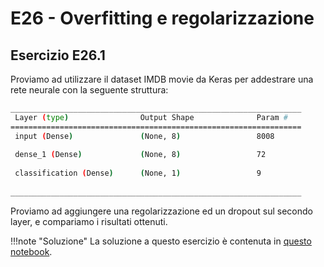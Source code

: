 # E26 - Overfitting e regolarizzazione

## Esercizio E26.1

Proviamo ad utilizzare il dataset IMDB movie da Keras per addestrare una rete neurale con la seguente struttura:

```bash
_________________________________________________________________
 Layer (type)                Output Shape              Param #   
=================================================================
 input (Dense)               (None, 8)                 8008      
                                                                 
 dense_1 (Dense)             (None, 8)                 72        
                                                                 
 classification (Dense)      (None, 1)                 9         
                                                                
_________________________________________________________________
```

Proviamo ad aggiungere una regolarizzazione ed un dropout sul secondo layer, e compariamo i risultati ottenuti.

!!!note "Soluzione"
    La soluzione a questo esercizio è contenuta in [questo notebook](solution.ipynb).
